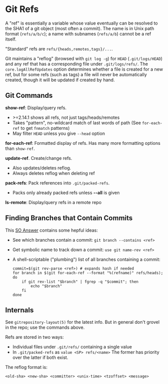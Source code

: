 Git Refs
========

A "ref" is essentially a variable whose value eventually can be
resolved to the SHA1 of a git object (most often a commit). The name
is in Unix path format (`refs/a/b/c`); a name with subnames
(`refs/a/b`) cannot be a ref itself.

"Standard" refs are `refs/{heads,remotes,tags}/...`.

Git maintains a "reflog" (browsed with `git log -g`) for `HEAD`
(`.git/logs/HEAD`) and any ref that has a corresponding file under
`.git/logs/refs/`. The `core.logAllRefUpdates` option determines
whether a file is created for a new ref, but for some refs (such as
tags) a file will never be automatically created, though it will be
updated if created by hand.

Git Commands
------------

**show-ref**: Display/query refs.
  * \>=2.14.1 shows all refs, not just tags/heads/remotes
  * Takes "pattern", no-wildcard match of last words of path
    (See `for-each-ref` to get `fnmatch` patterns)
  * May filter `HEAD` unless you give `--head` option

**for-each-ref**: Formatted display of refs.
Has many more formatting options than `show-ref`.

**update-ref**. Create/change refs.
  * Also updates/deletes reflog.
  * Always deletes reflog when deleting ref

**pack-refs**: Pack references into `.git/packed-refs`.  
  * Packs only already packed refs unless **--all** is given

**ls-remote**: Display/query refs in a remote repo


Finding Branches that Contain Commits
-------------------------------------

This [SO Answer](https://stackoverflow.com/a/13955891/107294) contains
some hepful ideas:

* See which branches contain a commit: `git branch --contains <ref>`
* Get symbolic name to track down a commit: `use git name-rev <ref>`
* A shell-scriptable ("plumbing") list of all branches containing a commit:

      commit=$(git rev-parse <ref>) # expands hash if needed
      for branch in $(git for-each-ref --format "%(refname)" refs/heads); do
          if git rev-list "$branch" | fgrep -q "$commit"; then
              echo "$branch"
          fi
      done

Internals
---------

See `gitrepository-layout(5)` for the latest info. But in general
don't grovel in the repo; use the commands above.

Refs are stored in two ways:
* Individual files under `.git/refs/` containing a single value
* In `.git/packed-refs` as `value <SP> refs/<name>`
The former has priority over the latter if both exist.

The reflog format is:

    <old-sha> <new-sha> <committer> <unix-time> <tzoffset> <message>
